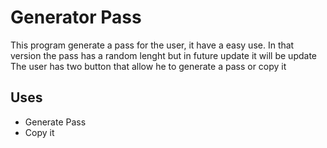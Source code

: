 # Generator Pass

This program generate a pass for the user, it have a easy use. In that version the pass has a random lenght but in future update it will be update
The user has two button that allow he to generate a pass or copy it

## Uses
- Generate Pass
- Copy it